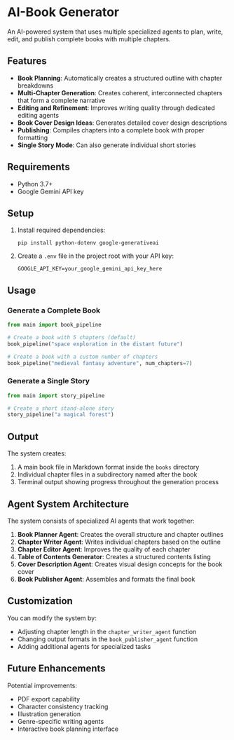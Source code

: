 # AI-Book Generator

An AI-powered system that uses multiple specialized agents to plan, write, edit, and publish complete books with multiple chapters.

## Features

- **Book Planning**: Automatically creates a structured outline with chapter breakdowns
- **Multi-Chapter Generation**: Creates coherent, interconnected chapters that form a complete narrative
- **Editing and Refinement**: Improves writing quality through dedicated editing agents
- **Book Cover Design Ideas**: Generates detailed cover design descriptions
- **Publishing**: Compiles chapters into a complete book with proper formatting
- **Single Story Mode**: Can also generate individual short stories

## Requirements

- Python 3.7+
- Google Gemini API key

## Setup

1. Install required dependencies:
   ```
   pip install python-dotenv google-generativeai
   ```

2. Create a `.env` file in the project root with your API key:
   ```
   GOOGLE_API_KEY=your_google_gemini_api_key_here
   ```

## Usage

### Generate a Complete Book

```python
from main import book_pipeline

# Create a book with 5 chapters (default)
book_pipeline("space exploration in the distant future")

# Create a book with a custom number of chapters
book_pipeline("medieval fantasy adventure", num_chapters=7)
```

### Generate a Single Story

```python
from main import story_pipeline

# Create a short stand-alone story
story_pipeline("a magical forest")
```

## Output

The system creates:

1. A main book file in Markdown format inside the `books` directory
2. Individual chapter files in a subdirectory named after the book
3. Terminal output showing progress throughout the generation process

## Agent System Architecture

The system consists of specialized AI agents that work together:

1. **Book Planner Agent**: Creates the overall structure and chapter outlines
2. **Chapter Writer Agent**: Writes individual chapters based on the outline
3. **Chapter Editor Agent**: Improves the quality of each chapter
4. **Table of Contents Generator**: Creates a structured contents listing
5. **Cover Description Agent**: Creates visual design concepts for the book cover
6. **Book Publisher Agent**: Assembles and formats the final book

## Customization

You can modify the system by:
- Adjusting chapter length in the `chapter_writer_agent` function
- Changing output formats in the `book_publisher_agent` function
- Adding additional agents for specialized tasks

## Future Enhancements

Potential improvements:
- PDF export capability
- Character consistency tracking
- Illustration generation
- Genre-specific writing agents
- Interactive book planning interface
